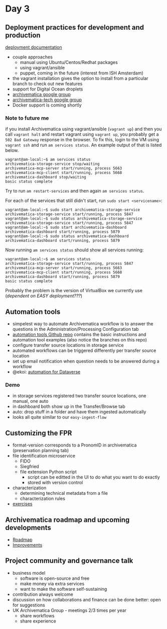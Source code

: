 Day 3
=====

Deployment practices for development and production
---------------------------------------------------
[deployment documentation](https://www.archivematica.org/en/docs/archivematica-1.6/admin-manual/installation/installation/#installation)

* couple approaches
    * manual using Ubuntu/Centos/Redhat packages
    * using vagrant/ansible
    * puppet, coming in the future (interest from ISH Amsterdam)
* the vagrant installation gives the option to install from a particular branch to check out new features
* support for Digital Ocean droplets
* [archivematica google group](https://groups.google.com/forum/#!forum/archivematica)
* [archivematica-tech google group](https://groups.google.com/forum/#!forum/archivematica-tech)
* Docker support is coming shortly


### Note to future me
if you install Archivematica using vagrant/ansible (`vagrant up`) and then you call `vagrant halt` and restart vagrant using `vagrant up`, you probably get a `502 Bad Gateway` response in the browser. To fix this, login to the VM using `vagrant ssh` and run `am services status`. An example output of that is listed below.

```
vagrant@am-local:~$ am services status
archivematica-storage-service stop/waiting
archivematica-mcp-server start/running, process 5663
archivematica-mcp-client start/running, process 5668
archivematica-dashboard stop/waiting
basic status complete
```

Try to run `am restart-services` and then again `am services status`.

For each of the services that still didn't start, run `sudo start <servicename>`:

```
vagrant@am-local:~$ sudo start archivematica-storage-service
archivematica-storage-service start/running, process 5847
vagrant@am-local:~$ sudo status archivematica-storage-service
archivematica-storage-service start/running, process 5847
vagrant@am-local:~$ sudo start archivematica-dashboard
archivematica-dashboard start/running, process 5879
vagrant@am-local:~$ sudo status archivematica-dashboard
archivematica-dashboard start/running, process 5879
```

Now running `am services status` should show all services running:

```
vagrant@am-local:~$ am services status
archivematica-storage-service start/running, process 5847
archivematica-mcp-server start/running, process 5663
archivematica-mcp-client start/running, process 5668
archivematica-dashboard start/running, process 5879
basic status complete
```

Probably the problem is the version of VirtualBox we currently use (*dependent on EASY deployment???*)


Automation tools
----------------
* simpelest way to automate Archivematica workflow is to answer the questions in the Administration/Processing Configuration tab
* [automation tools Github repo](https://github.com/artefactual/automation-tools) contains the basic instructions and automation tool examples (also notice the branches on this repo)
* configure transfer source locations in storage service
* automated workflows can be triggered differently per transfer source location
* set up email notification when question needs to be answered during a workflow
* @ekoi: [automation for Dataverse](https://github.com/artefactual/automation-tools/tree/dev/dataverse/transfers/examples/pre-transfer)

### Demo
* in storage services registered two transfer source locations, one manual, one auto
* in dashboard both show up in the Transfer/Browse tab
* auto: drop stuff in a folder and have them ingested automatically
* looks all quite similar to our `easy-ingest-flow`


Customizing the FPR
-------------------
* format-version corresponds to a PronomID in archivematica (preservation planning tab)
* file identification microservice
    * FIDO
    * Siegfried
    * file extension Python script
        * script can be editted in the UI to do what you want to do exactly
        * stored with version control
* characterization
    * determining technical metadata from a file
    * characterization rules
* [exercises](exercises/Customizing%20the%20FPR.pdf)


Archivematica roadmap and upcoming developments
-----------------------------------------------
* [Roadmap](https://wiki.archivematica.org/Development_roadmap:_Archivematica)
* [Improvements](https://wiki.archivematica.org/Improvements)


Project community and governance talk
-------------------------------------
* business model
    * software is open-source and free
    * make money via extra services
    * want to make the software self-sustaining
* contribution always welcome
* discussion on how collaborations and finance can be done better: open for suggestions
* UK Archivematica Group - meetings 2/3 times per year
    * share workflows
    * share experience
